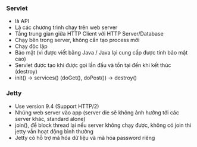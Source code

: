 ### Servlet
- là API 
- Là các chương trình chạy trên web server
- Tầng trung gian giữa HTTP Client với HTTP Server/Database
- Chạy bên trong server, không cần tạo process mới
- Chạy độc lập
- Bảo mật (vì được viết bằng Java / Java lại cung cấp được tính bảo mật cao)
- Servlet được tạo khi được gọi lần đầu và tồn tại đến khi kết thúc (destroy)
- init() -> services() (doGet(), doPost()) -> destroy()

### Jetty
- Use version 9.4 (Support HTTP/2)
- Nhúng web server vào app (server die sẽ không ảnh hưởng tới các server khác, standard alone)
- join(), để block thread lại nếu server không chạy được, không có join thì jetty vẫn hoạt động bình thường
- Jetty có hỗ trợ mã hóa dữ liệu và mã hóa password riêng
